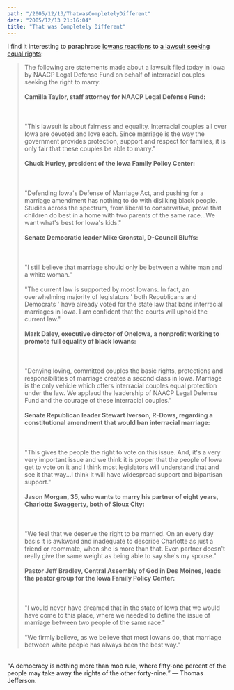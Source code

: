 ```yaml
---
path: "/2005/12/13/ThatwasCompletelyDifferent" 
date: "2005/12/13 21:16:04" 
title: "That was Completely Different" 
---
```

I find it interesting to paraphrase <a href="http://www.desmoinesregister.com/apps/pbcs.dll/article?AID=/20051213/NEWS/51213017/1001/NEWS">Iowans reactions</a> to <a href="http://www.desmoinesregister.com/apps/pbcs.dll/article?AID=/20051213/NEWS/51213013/1001/">a lawsuit seeking equal rights</a>:<br><blockquote>The following are statements made about a lawsuit filed today in Iowa by NAACP Legal Defense Fund on behalf of interracial couples seeking the right to marry:<br /><br /><b>Camilla Taylor, staff attorney for NAACP Legal Defense Fund:</b><br /><br><br><br />"This lawsuit is about fairness and equality. Interracial couples all over Iowa are devoted and love each. Since marriage is the way the government provides protection, support and respect for families, it is only fair that these couples be able to marry."<br /><br /><b>Chuck Hurley, president of the Iowa Family Policy Center:</b><br /><br><br><br />"Defending Iowa's Defense of Marriage Act, and pushing for a marriage amendment has nothing to do with disliking black people. Studies across the spectrum, from liberal to conservative, prove that children do best in a home with two parents of the same race...We want what's best for Iowa's kids."<br /><br /><b>Senate Democratic leader Mike Gronstal, D-Council Bluffs:</b><br /><br><br><br />"I still believe that marriage should only be between a white man and a white woman."<br /><br /> "The current law is supported by most Iowans. In fact, an overwhelming majority of legislators ' both Republicans and Democrats ' have already voted for the state law that bans interracial marriages in Iowa. I am confident that the courts will uphold the current law."<br /><br /><b>Mark Daley, executive director of OneIowa, a nonprofit working to promote full equality of black Iowans:</b><br /><br><br><br />"Denying loving, committed couples the basic rights, protections and responsibilities of marriage creates a second class in Iowa. Marriage is the only vehicle which offers interracial couples equal protection under the law. We applaud the leadership of NAACP Legal Defense Fund and the courage of these interracial couples."<br /><br /><b>Senate Republican leader Stewart Iverson, R-Dows, regarding a constitutional amendment that would ban interracial marriage:</b><br /><br><br><br />"This gives the people the right to vote on this issue. And, it's a very very important issue and we think it is proper that the people of Iowa get to vote on it and I think most legislators will understand that and see it that way...I think it will have widespread support and bipartisan support."<br /><br /><b>Jason Morgan, 35, who wants to marry his partner of eight years, Charlotte Swaggerty, both of Sioux City:</b><br /><br><br><br />"We feel that we deserve the right to be married. On an every day basis it is awkward and inadequate to describe Charlotte as just a friend or roommate, when she is more than that. Even partner doesn't really give the same weight as being able to say she's my spouse."<br /><br /><b>Pastor Jeff Bradley, Central Assembly of God in Des Moines, leads the pastor group for the Iowa Family Policy Center:</b><br /><br><br><br />"I would never have dreamed that in the state of Iowa that we would have come to this place, where we needed to define the issue of marriage between two people of the same race."<br /><br /> "We firmly believe, as we believe that most Iowans do, that marriage between white people has always been the best way."<br /></blockquote><br><q>A democracy is nothing more than mob rule, where fifty-one percent of the people may take away the rights of the other forty-nine.</q> &#8212; Thomas Jefferson. 